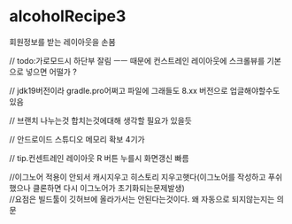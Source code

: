# alcoholRecipe3
회원정보를 받는 레이아웃을 손봄

// todo:가로모드시 하단부 잘림 ㅡㅡ 때문에 컨스트레인 레이아웃에 스크롤뷰를 기본으로 넣으면 어떨가 ?   

// jdk19버전이라 gradle.pro어쩌고 파일에 그래들도 8.xx 버전으로 업글해야할수도 있음  

// 브랜치 나누는것 합치는것에대해 생각할 필요가 있을듯  

// 안드로이드 스튜디오 메모리 확보 4기가  

// tip.컨센트레인 레이아웃  R 버튼 누를시 화면갱신 빠름  

//이그노어 적용이 안되서 캐시지우고 히스토리 지우고햇다(이그노어를 작성하고 푸쉬했으나 클론하면 다시 이그노어가 초기화되는문제발생)  
//요점은 빌드툴이 깃허브에 올라가서는 안된다는것이다. 왜 자동으로 되지않는지는 의문  
